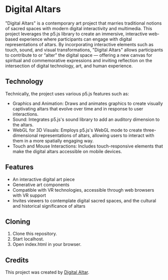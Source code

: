 # Digital Altars

"Digital Altars" is a contemporary art project that marries traditional notions of sacred spaces with modern digital interactivity and multimedia. This project leverages the p5.js library to create an immersive, interactive web-based experience where participants can engage with digital representations of altars. By incorporating interactive elements such as touch, sound, and visual transformations, "Digital Altars" allows participants to contribute to or “alter” the digital space — offering a new canvas for spiritual and commemorative expressions and inviting reflection on the intersection of digital technology, art, and human experience.

## Technology

Technically, the project uses various p5.js features such as:
- Graphics and Animation: Draws and animates graphics to create visually captivating altars that evolve over time and in response to user interactions.
- Sound: Integrates p5.js's sound library to add an auditory dimension to the altars.
- WebGL for 3D Visuals: Employs p5.js's WebGL mode to create three-dimensional representations of altars, allowing users to interact with them in a more spatially engaging way.
- Touch and Mouse Interactions: Includes touch-responsive elements that make the digital altars accessible on mobile devices.

## Features

- An interactive digital art piece
- Generative art components
- Compatible with VR technologies, accessible through web browsers with VR support
- Invites viewers to contemplate digital sacred spaces, and the cultural and historical significance of altars

## Cloning

1. Clone this repository.
2. Start localhost.
3. Open index.html in your browser.

## Credits

This project was created by [Digital Altar](https://digitalaltar.com).
